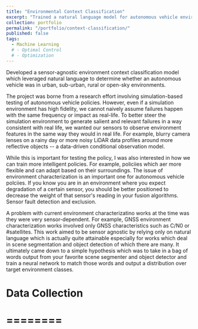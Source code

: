 ```yaml
---
title: "Environmental Context Classification"
excerpt: "Trained a natural language model for autonomous vehicle environmental context classification using <b>Python & TensorFlow/Keras</b>" #<br/><img src='/images/500x300.png'>"
collection: portfolio
permalink: "/portfolio/context-classification/"
published: false
tags:
  - Machine Learning
  # - Optimal Control
  # - Optimization
---
```


Developed a sensor-agnostic environment context classification model which leveraged natural language 
to determine whether an autonomous vehicle was in urban, sub-urban, rural or open-sky environments. 

The project was borne from a research effort involving simulation-based testing of autonomous vehicle policies.
However, even if a simulation environment has high fidelity, we cannot naively assume failures happen with the 
same frequency or impact as real-life. To better steer the simulation environment to generate salient and 
relevant failures in a way consistent with real life, we wanted our sensors to observe environment features 
in the same way they would in real life. For example, blurry camera lenses on a rainy day or more noisy LiDAR
data profiles around more reflective objects -- a data-driven conditional observation model. 

While this is important for testing the policy, I was also interested in how we can train more intelligent policies.
For example, policiies which aer more flexible and can adapt based on their surroundings. The issue of environment
characterization is an important one for autonomous vehicle polciies. If you know you are in an environment where
you expect degradation of a certain sensor, you should be better positioned to decrease the weight of that sensor's
reading in your fusion algorithms. Sensor fault detection and exclusion. 

A problem with current environment characterizatino works at the time was they were very sensor-dependent. For example, 
GNSS environment characterization works involved only GNSS characteristics such as C/N0 or #satellites. This work
aimed to be sensor agnostic by relying only on natural language which is actually quite attainable especially for 
works which deal in scene segmentation and object detection of which there are many. It ultimately came down to a 
simple hypothesis which was to take in a bag of words output from your favorite scene segmenter and object detector
and train a neural network to match those words and output a distribution over target environment classes. 

# Data Collection
# ========
